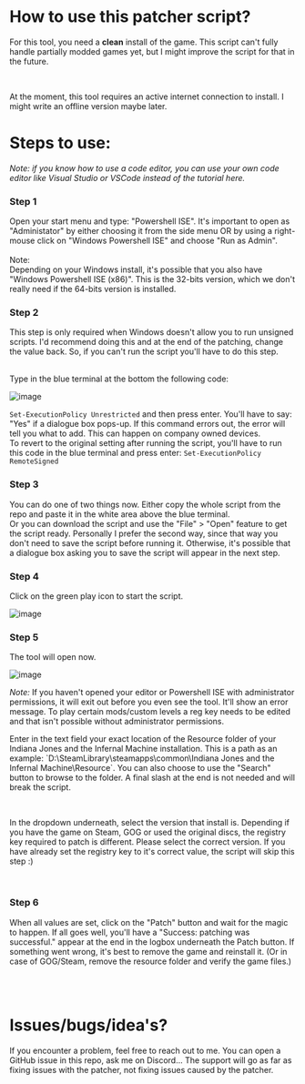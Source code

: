 <h1>How to use this patcher script?</h1>

<p>For this tool, you need a <b>clean</b> install of the game. This script can't fully handle partially modded games yet, but I might improve the script for that in the future.</p> <br>
<p>At the moment, this tool requires an active internet connection to install. I might write an offline version maybe later.</p>

<h1>Steps to use:</h1>

*Note: if you know how to use a code editor, you can use your own code editor like Visual Studio or VSCode instead of the tutorial here.*

<h3>Step 1</h3>
Open your start menu and type: "Powershell ISE". It's important to open as "Administator" by either choosing it from the side menu OR by using a right-mouse click on "Windows Powershell ISE" and choose "Run as Admin". <br>
<br>
Note: <br>
Depending on your Windows install, it's possible that you also have "Windows Powershell ISE (x86)". This is the 32-bits version, which we don't really need if the 64-bits version is installed. <br>

<h3>Step 2</h3>
This step is only required when Windows doesn't allow you to run unsigned scripts. I'd recommend doing this and at the end of the patching, change the value back. So, if you can't run the script you'll have to do this step. <br>
<br>
<p>Type in the blue terminal at the bottom the following code:</p>

![image](https://github.com/user-attachments/assets/b43e08b1-723b-4ae2-9569-0c851f3f03ce)

`Set-ExecutionPolicy Unrestricted` and then press enter. You'll have to say: "Yes" if a dialogue box pops-up. If this command errors out, the error will tell you what to add. This can happen on company owned devices.<br>
To revert to the original setting after running the script, you'll have to run this code in the blue terminal and press enter: `Set-ExecutionPolicy RemoteSigned`

<h3>Step 3</h3>
You can do one of two things now. Either copy the whole script from the repo and paste it in the white area above the blue terminal. <br>
Or you can download the script and use the "File" > "Open" feature to get the script ready. Personally I prefer the second way, since that way you don't need to save the script before running it. Otherwise, it's possible that a dialogue box asking you to save the script will appear in the next step.

<h3>Step 4</h3>
Click on the green play icon to start the script.

![image](https://github.com/user-attachments/assets/e9aecdb1-54e0-47d4-a1f2-e2d78180631c)
<br>

<h3>Step 5</h3>
<p>The tool will open now.</p>

![image](https://github.com/user-attachments/assets/219bcebd-9939-4d73-bd8a-bdb04f238541)

*Note:* If you haven't opened your editor or Powershell ISE with administrator permissions, it will exit out before you even see the tool. It'll show an error message. To play certain mods/custom levels a reg key needs to be edited and that isn't possible without administrator permissions.
<br>
<p>Enter in the text field your exact location of the Resource folder of your Indiana Jones and the Infernal Machine installation. This is a path as an example: `D:\SteamLibrary\steamapps\common\Indiana Jones and the Infernal Machine\Resource`. You can also choose to use the "Search" button to browse to the folder. A final slash at the end is not needed and will break the script.</p><br>
<p>In the dropdown underneath, select the version that install is. Depending if you have the game on Steam, GOG or used the original discs, the registry key required to patch is different. Please select the correct version. If you have already set the registry key to it's correct value, the script will skip this step :)</p><br>

<h3>Step 6</h3>
<p>When all values are set, click on the "Patch" button and wait for the magic to happen. If all goes well, you'll have a "Success: patching was successful." appear at the end in the logbox underneath the Patch button. If something went wrong, it's best to remove the game and reinstall it. (Or in case of GOG/Steam, remove the resource folder and verify the game files.)</p> <br>
<br>

<h1>Issues/bugs/idea's?</h1>
<p>If you encounter a problem, feel free to reach out to me. You can open a GitHub issue in this repo, ask me on Discord... The support will go as far as fixing issues with the patcher, not fixing issues caused by the patcher.</p>
